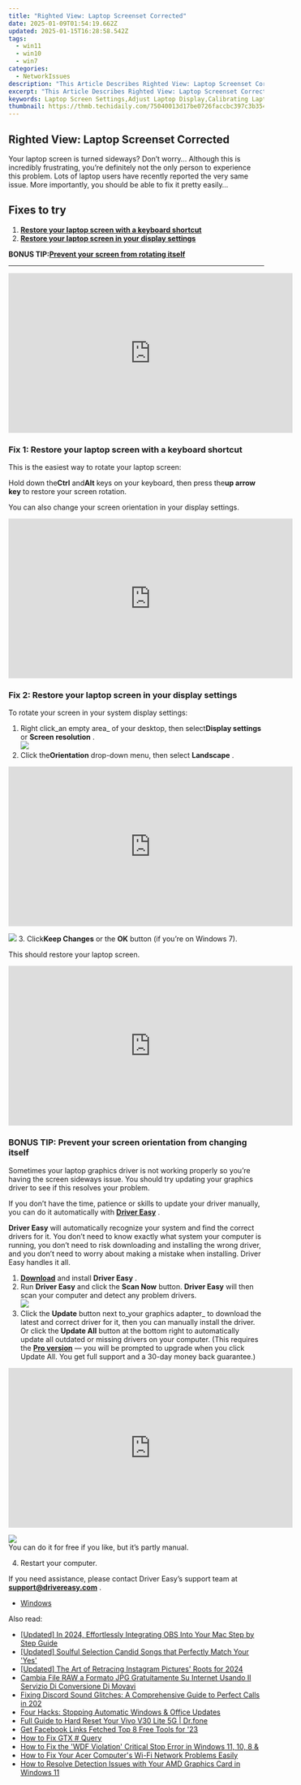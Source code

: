 ```yaml
---
title: "Righted View: Laptop Screenset Corrected"
date: 2025-01-09T01:54:19.662Z
updated: 2025-01-15T16:28:58.542Z
tags:
  - win11
  - win10
  - win7
categories:
  - NetworkIssues
description: "This Article Describes Righted View: Laptop Screenset Corrected"
excerpt: "This Article Describes Righted View: Laptop Screenset Corrected"
keywords: Laptop Screen Settings,Adjust Laptop Display,Calibrating Laptop Screen,Fixing Laptop Monitor Brightness,Optimizing Laptop Color Accuracy,Correct Laptop Resolution,Resolve Laptop Refresh Rate Issues
thumbnail: https://thmb.techidaily.com/75040013d17be0726faccbc397c3b3541c1732db61566ed595168e5f4f1378d7.jpg
---
```


## Righted View: Laptop Screenset Corrected

 Your laptop screen is turned sideways? Don’t worry… Although this is incredibly frustrating, you’re definitely not the only person to experience this problem. Lots of laptop users have recently reported the very same issue. More importantly, you should be able to fix it pretty easily…

## Fixes to try

1. [**Restore your laptop screen with a keyboard shortcut**](#a)
2. [**Restore your laptop screen in your display settings**](#b)

 **BONUS TIP:[Prevent your screen from rotating itself](#c)**

---

<!-- affiliate ads begin -->
<iframe width="560" height="315" src="https://www.youtube.com/embed/kTHQrw8e1gk?si=gTPIa7KjhSZ0Vz97" title="YouTube video player" frameborder="0" allow="accelerometer; autoplay; clipboard-write; encrypted-media; gyroscope; picture-in-picture; web-share" referrerpolicy="strict-origin-when-cross-origin" allowfullscreen></iframe>
<!-- affiliate ads end -->

### Fix 1: Restore your laptop screen with a keyboard shortcut

This is the easiest way to rotate your laptop screen:

 Hold down the**Ctrl** and**Alt** keys on your keyboard, then press the**up arrow key**  to restore your screen rotation.

You can also change your screen orientation in your display settings.

<!-- affiliate ads begin -->
<iframe width="560" height="315" src="https://www.youtube.com/embed/j5gTm5KxtQ0?si=onF1rBS2nEM5nLGg" title="YouTube video player" frameborder="0" allow="accelerometer; autoplay; clipboard-write; encrypted-media; gyroscope; picture-in-picture; web-share" referrerpolicy="strict-origin-when-cross-origin" allowfullscreen></iframe>
<!-- affiliate ads end -->

### Fix 2: Restore your laptop screen in your display settings

To rotate your screen in your system display settings:

1. Right click_an empty area_ of your desktop, then select**Display settings** or **Screen resolution** .  
![](https://images.drivereasy.com/wp-content/uploads/2018/10/img_5bd043209191b.jpg)
2. Click the**Orientation** drop-down menu, then select **Landscape**  .  

<!-- affiliate ads begin -->
<iframe width="560" height="315" src="https://www.youtube.com/embed/620kcQ7Dw7w?si=a5ussGs5HV7sG3hF" title="YouTube video player" frameborder="0" allow="accelerometer; autoplay; clipboard-write; encrypted-media; gyroscope; picture-in-picture; web-share" referrerpolicy="strict-origin-when-cross-origin" allowfullscreen></iframe>
<!-- affiliate ads end -->

![](https://images.drivereasy.com/wp-content/uploads/2018/10/img_5bd044764e5ec.jpg)
3. Click**Keep Changes** or the **OK** button (if you’re on Windows 7).

This should restore your laptop screen.

<!-- affiliate ads begin -->
<iframe width="560" height="315" src="https://www.youtube.com/embed/DBMTAJBx-X4?si=sje5pFJXiHzJJGbP" title="YouTube video player" frameborder="0" allow="accelerometer; autoplay; clipboard-write; encrypted-media; gyroscope; picture-in-picture; web-share" referrerpolicy="strict-origin-when-cross-origin" allowfullscreen></iframe>
<!-- affiliate ads end -->

### BONUS TIP: Prevent your screen orientation from changing itself

 Sometimes your laptop graphics driver is not working properly so you’re having the screen sideways issue. You should try updating your graphics driver to see if this resolves your problem.

 If you don’t have the time, patience or skills to update your driver manually, you can do it automatically with **[Driver Easy](https://tools.techidaily.com/drivereasy/download/)** .

**Driver Easy**  will automatically recognize your system and find the correct drivers for it. You don’t need to know exactly what system your computer is running, you don’t need to risk downloading and installing the wrong driver, and you don’t need to worry about making a mistake when installing. Driver Easy handles it all.

1. [**Download**](https://tools.techidaily.com/drivereasy/download/) and install **Driver Easy** .
2. Run **Driver Easy** and click the **Scan Now** button. **Driver Easy**  will then scan your computer and detect any problem drivers.  
![](https://images.drivereasy.com/wp-content/uploads/2018/10/img_5bd0366bd75a4.jpg)
3. Click the **Update**  button next to_your graphics adapter_ to download the latest and correct driver for it, then you can manually install the driver. Or click the **Update All**  button at the bottom right to automatically update all outdated or missing drivers on your computer. (This requires the **[Pro version](https://tools.techidaily.com/drivereasy/download/)**  — you will be prompted to upgrade when you click Update All. You get full support and a 30-day money back guarantee.)  

<!-- affiliate ads begin -->
<iframe width="560" height="315" src="https://www.youtube.com/embed/OFDHJnZLwTA?si=WThcb2h76AnZDzcQ" title="YouTube video player" frameborder="0" allow="accelerometer; autoplay; clipboard-write; encrypted-media; gyroscope; picture-in-picture; web-share" referrerpolicy="strict-origin-when-cross-origin" allowfullscreen></iframe>
<!-- affiliate ads end -->

![](https://images.drivereasy.com/wp-content/uploads/2018/10/img_5bd03674f2903.jpg)  
 You can do it for free if you like, but it’s partly manual.

4. Restart your computer.

 If you need assistance, please contact Driver Easy’s support team at **[support@drivereasy.com](mailto:support@drivereasy.com)**  .

* [Windows](https://tools.techidaily.com/drivereasy/download/)

<ins class="adsbygoogle"
     style="display:block"
     data-ad-format="autorelaxed"
     data-ad-client="ca-pub-7571918770474297"
     data-ad-slot="1223367746"></ins>

<ins class="adsbygoogle"
     style="display:block"
     data-ad-client="ca-pub-7571918770474297"
     data-ad-slot="8358498916"
     data-ad-format="auto"
     data-full-width-responsive="true"></ins>

<span class="atpl-alsoreadstyle">Also read:</span>
<div><ul>
<li><a href="https://video-capture.techidaily.com/updated-in-2024-effortlessly-integrating-obs-into-your-mac-step-by-step-guide/"><u>[Updated] In 2024, Effortlessly Integrating OBS Into Your Mac Step by Step Guide</u></a></li>
<li><a href="https://extra-guidance.techidaily.com/updated-soulful-selection-candid-songs-that-perfectly-match-your-yes/"><u>[Updated] Soulful Selection Candid Songs that Perfectly Match Your 'Yes'</u></a></li>
<li><a href="https://instagram-video-recordings.techidaily.com/updated-the-art-of-retracing-instagram-pictures-roots-for-2024/"><u>[Updated] The Art of Retracing Instagram Pictures' Roots for 2024</u></a></li>
<li><a href="https://some-tips.techidaily.com/cambia-file-raw-a-formato-jpg-gratuitamente-su-internet-usando-il-servizio-di-conversione-di-movavi/"><u>Cambia File RAW a Formato JPG Gratuitamente Su Internet Usando Il Servizio Di Conversione Di Movavi</u></a></li>
<li><a href="https://sound-issues.techidaily.com/fixing-discord-sound-glitches-a-comprehensive-guide-to-perfect-calls-in-202/"><u>Fixing Discord Sound Glitches: A Comprehensive Guide to Perfect Calls in 202</u></a></li>
<li><a href="https://win11.techidaily.com/four-hacks-stopping-automatic-windows-and-office-updates/"><u>Four Hacks: Stopping Automatic Windows & Office Updates</u></a></li>
<li><a href="https://techidaily.com/full-guide-to-hard-reset-your-vivo-v30-lite-5g-drfone-by-drfone-reset-android-reset-android/"><u>Full Guide to Hard Reset Your Vivo V30 Lite 5G | Dr.fone</u></a></li>
<li><a href="https://facebook-videos.techidaily.com/get-facebook-links-fetched-top-8-free-tools-for-23/"><u>Get Facebook Links Fetched Top 8 Free Tools for '23</u></a></li>
<li><a href="https://network-issues.techidaily.com/how-to-fix-gtx-query/"><u>How to Fix GTX # Query</u></a></li>
<li><a href="https://network-issues.techidaily.com/how-to-fix-the-wdf-violation-critical-stop-error-in-windows-11-10-8-and/"><u>How to Fix the 'WDF Violation' Critical Stop Error in Windows 11, 10, 8 &</u></a></li>
<li><a href="https://network-issues.techidaily.com/how-to-fix-your-acer-computers-wi-fi-network-problems-easily/"><u>How to Fix Your Acer Computer's Wi-Fi Network Problems Easily</u></a></li>
<li><a href="https://network-issues.techidaily.com/how-to-resolve-detection-issues-with-your-amd-graphics-card-in-windows-11/"><u>How to Resolve Detection Issues with Your AMD Graphics Card in Windows 11</u></a></li>
</ul></div>

